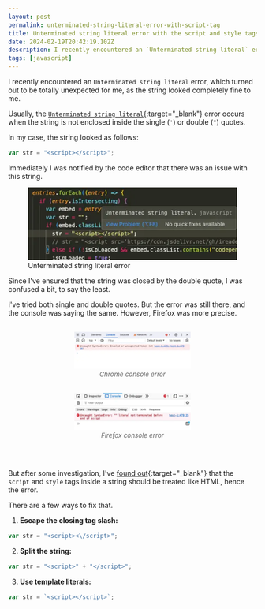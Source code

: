 ```yaml
---
layout: post
permalink: unterminated-string-literal-error-with-script-tag
title: Unterminated string literal error with the script and style tags
date: 2024-02-19T20:42:19.102Z
description: I recently encountered an `Unterminated string literal` error, which turned out to be totally unexpected for me, as the string looked completely fine for me.
tags: [javascript]
---
```


I recently encountered an `Unterminated string literal` error, which turned out to be totally unexpected for me, as the string looked completely fine to me.

Usually, the [`Unterminated string literal`](https://developer.mozilla.org/en-US/docs/Web/JavaScript/Reference/Errors/Unterminated_string_literal){:target="_blank"} error occurs when the string is not enclosed inside the single (`'`) or double (`"`) quotes.

In my case, the string looked as follows:

```javascript
var str = "<script></script>";
```

Immediately I was notified by the code editor that there was an issue with this string.

<figure class="figure-centered">
  <img class="shadow" loading="lazy" src="/images/errors/unterminated-string-literal-error-in-editor.webp" alt="Unterminated string literal error">
  <figcaption>Unterminated string literal error</figcaption>
</figure>

Since I've ensured that the string was closed by the double quote, I was confused a bit, to say the least.

I've tried both single and double quotes. But the error was still there, and the console was saying the same. However, Firefox was more precise.

<style>
.image-grid{display:flex;justify-content:space-evenly;flex-wrap:wrap;margin:30px 0}
.image-grid figcaption{font-size:13px;color:#666;font-style:italic;text-align:center}
.image-grid figure{margin:0 10px 30px;flex:0 0 47%}
.vertical{width:60%}
</style>
<div class="image-grid">
  <figure>
    <img class="shadow" loading="lazy" src="/images/errors/unterminated-string-literal-error-in-chrome.webp" alt="Unterminated string literal error in Chrome">
    <figcaption>Chrome console error</figcaption>
  </figure>
    <figure>
    <img class="shadow" loading="lazy" src="/images/errors/unterminated-string-literal-error-in-firefox.webp" alt="Unterminated string literal error in Firefox">
    <figcaption>Firefox console error</figcaption>
  </figure>
</div>

But after some investigation, I've [found out](https://stackoverflow.com/questions/236073/why-split-the-script-tag-when-writing-it-with-document-write#answer-236106){:target="_blank"} that the `script` and `style` tags inside a string should be treated like HTML, hence the error.

There are a few ways to fix that.

1. **Escape the closing tag slash:**
```javascript
var str = "<script><\/script>";
```

2. **Split the string:**
```javascript
var str = "<script>" + "</script>";
```

3. **Use template literals:**
```javascript
var str = `<script></script>`;
```
